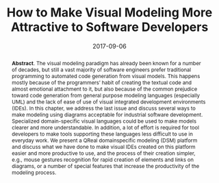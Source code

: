 ---
title: "How to Make Visual Modeling More Attractive to Software Developers"
authors: '<i>Andrey Terekhov, Timofey Bryksin, and Yurii Litvinov</i>'
collection: publications
permalink: /publications/2017-09-06-visual
date: 2017-09-06
venue: "<b>Present and Ulterior Software Engineering</b>"
paperurl: 'https://doi.org/10.1007/978-3-319-67425-4_9'
pdf: 'http://laser.inf.ethz.ch/2014/material/terekhov/terekhov_report.pdf'
counter_id: 'B1'
level: 'Springer'
abstract: "<p><b>Abstract</b>. The visual modeling paradigm has already been known for a number of decades, but still a vast majority of software engineers prefer traditional programming to automated code generation from visual models. This happens mostly because of the programmers’ habit of creating the textual code and almost emotional attachment to it, but also because of the common prejudice toward code generation from general purpose modeling languages (especially UML) and the lack of ease of use of visual integrated development environments (IDEs). In this chapter, we address the last issue and discuss several ways to make modeling using diagrams acceptable for industrial software development. Specialized domain-specific visual languages could be used to make models clearer and more understandable. In addition, a lot of effort is required for tool developers to make tools supporting these languages less difficult to use in everyday work. We present a QReal domainspecific modeling (DSM) platform and discuss what we have done to make visual IDEs created on this platform easier and more productive to use, and the process of their creation simpler, e.g., mouse gestures recognition for rapid creation of elements and links on diagrams, or a number of special features that increase the productivity of the modeling process.</p>"
---